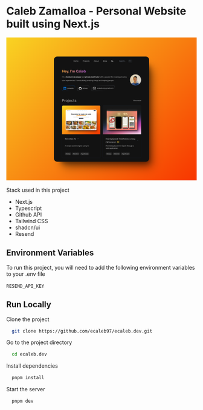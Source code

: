 # Caleb Zamalloa - Personal Website built using Next.js

![App Screenshot](./public/portfolioImg.png)

Stack used in this project

- Next.js
- Typescript
- Github API
- Tailwind CSS
- shadcn/ui
- Resend

## Environment Variables

To run this project, you will need to add the following environment variables to your .env file

`RESEND_API_KEY`

## Run Locally

Clone the project

```bash
  git clone https://github.com/ecaleb97/ecaleb.dev.git
```

Go to the project directory

```bash
  cd ecaleb.dev
```

Install dependencies

```bash
  pnpm install
```

Start the server

```bash
  pnpm dev
```
